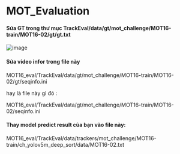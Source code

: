# MOT_Evaluation

#### Sửa GT trong thư mục TrackEval/data/gt/mot_challenge/MOT16-train/MOT16-02/gt/gt.txt
![image](https://user-images.githubusercontent.com/26327367/123037320-ace62680-d418-11eb-9731-2996c66d598d.png)
#### Sửa video infor trong file này
MOT16_eval/TrackEval/data/gt/mot_challenge/MOT16-train/MOT16-02/gt/seqinfo.ini

hay là file này gì đó :

MOT16_eval/TrackEval/data/gt/mot_challenge/MOT16-train/MOT16-02/seqinfo.ini
#### Thay model predict result của bạn vào file này: 
MOT16_eval/TrackEval/data/trackers/mot_challenge/MOT16-train/ch_yolov5m_deep_sort/data/MOT16-02.txt
#### 

